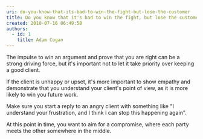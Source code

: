 ```yaml
---
uri: do-you-know-that-its-bad-to-win-the-fight-but-lose-the-customer
title: Do you know that it's bad to win the fight, but lose the customer?
created: 2010-07-16 06:49:58
authors:
  - id: 1
    title: Adam Cogan
---
```





<span class='intro'> ​​​​The impulse to win an argument and prove that you are right can be a strong driving force, but it's important not to let it take priority over keeping a good client.&#160;<br> </span>

<p>If the client is unhappy or upset, it's more important to show empathy and demonstrate that you understand your client's point of view, as it is more likely to win you future work.<br></p><p>Make sure you start a reply to an angry client with something like &quot;I understand your frustration, and I think I can stop this happening again&quot;.</p><p>At this point in time, you want to aim for a compromise, where each party meets the other somewhere in the middle.</p>


